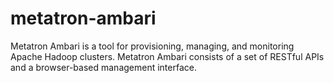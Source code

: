# metatron-ambari
Metatron Ambari is a tool for provisioning, managing, and monitoring Apache Hadoop clusters. Metatron Ambari consists of a set of RESTful APIs and a browser-based management interface.
